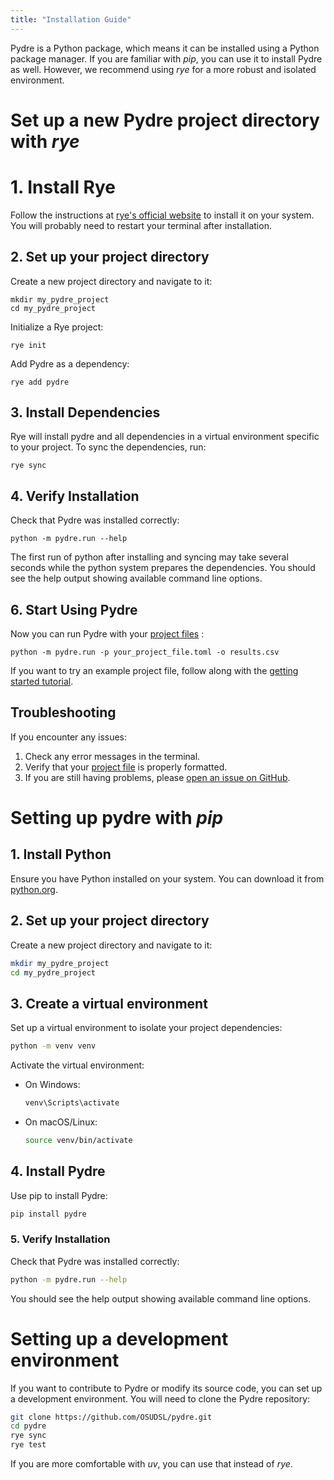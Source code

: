 ```yaml
---
title: "Installation Guide"
---
```



Pydre is a Python package, which means it can be installed using a Python package manager. If you are familiar with *pip*, you can use it to install Pydre as well. However, we recommend using *rye* for a more robust and isolated environment.

# Set up a new Pydre project directory with *rye*

# 1. Install Rye

Follow the instructions at [rye's official website](https://rye-up.com/) to install it on your system. You will probably need to restart your terminal after installation.

## 2. Set up your project directory

Create a new project directory and navigate to it:

```
mkdir my_pydre_project
cd my_pydre_project
```

Initialize a Rye project:

```
rye init
```

Add Pydre as a dependency:

```
rye add pydre
```

## 3. Install Dependencies

Rye will install pydre and all dependencies in a virtual environment specific to your project. To sync the dependencies, run:

```
rye sync
``` 

## 4. Verify Installation

Check that Pydre was installed correctly:

```
python -m pydre.run --help
```

The first run of python after installing and syncing may take several seconds while the python system prepares the dependencies. You should see the help output showing available command line options. 

## 6. Start Using Pydre

Now you can run Pydre with your [project files](../explanation/project_files.md) :

```
python -m pydre.run -p your_project_file.toml -o results.csv
```

If you want to try an example project file, follow along with the [getting started tutorial](getting_started.md).

## Troubleshooting

If you encounter any issues:

1. Check any error messages in the terminal.
2. Verify that your [project file](../explanation/project_files.md) is properly formatted.
3. If you are still having problems, please [open an issue on GitHub](https://github.com/OSUDSL/pydre/issues).

# Setting up pydre with *pip*

## 1. Install Python

Ensure you have Python installed on your system. You can download it from [python.org](https://www.python.org/).

## 2. Set up your project directory

Create a new project directory and navigate to it:

```bash
mkdir my_pydre_project
cd my_pydre_project
```

## 3. Create a virtual environment

Set up a virtual environment to isolate your project dependencies:

```bash
python -m venv venv
```

Activate the virtual environment:

- On Windows:
  ```bash
  venv\Scripts\activate
  ```
- On macOS/Linux:
  ```bash
  source venv/bin/activate
  ```

## 4. Install Pydre

Use pip to install Pydre:

```bash
pip install pydre
```

### 5. Verify Installation

Check that Pydre was installed correctly:

```bash
python -m pydre.run --help
```

You should see the help output showing available command line options.

# Setting up a development environment

If you want to contribute to Pydre or modify its source code, you can set up a development environment. You will need to clone the Pydre repository:

```bash
git clone https://github.com/OSUDSL/pydre.git
cd pydre
rye sync
rye test
```
If you are more comfortable with *uv*, you can use that instead of *rye*.

